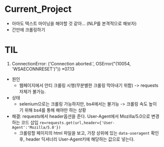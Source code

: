 # Current_Project

- 아마도 텍스트 마이닝을 해야할 것 같아... (NLP를 본격적으로 해보자)
- 간만에 크롤링하기

# TIL
1. ConnectionError: ('Connection aborted.', OSError("(10054, 'WSAECONNRESET')")) \*07.13 
  - 원인
    - 웹페이지에서 안티 크롤링 시행(무분별한 크롤링 막아내기 위함) -> requests 자체가 불가능.
  - 상태
    - selenium으로는 크롤링 가능하지만, bs4에서는 불가능 -> 크롤링 속도 높이기 위해 bs4를 통해 해야만 하는 상황
  - 해결: requests에서 header옵션을 준다. User-Agent에서 Mozilla/5.0으로 변경하는 코드 삽입
   `re=requests.get(url,header={'User-Agent':'Mozilla/5.0'})`
    - 크롤링할 페이지의 html 파일을 보고, 가장 상위에 있는 `data-useragent` 확인 후, header 딕셔너리 User-Agent키에 해당하는 값으로 넣는다.
